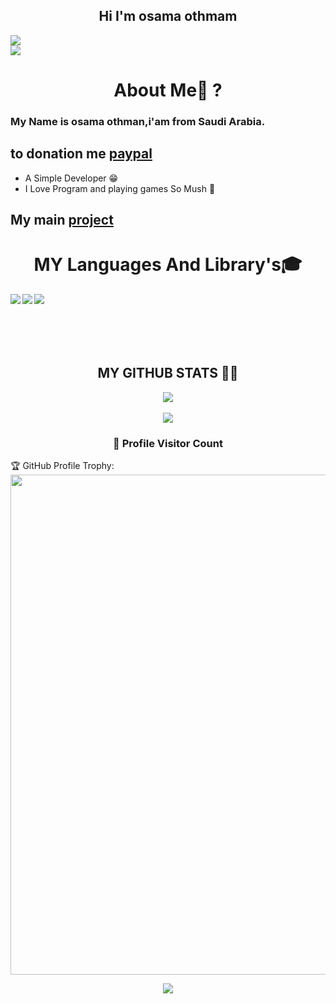 <h2 align="center">Hi I'm osama othmam</h2>

  <img align="center" src="https://discord.c99.nl/widget/theme-1/677617214668537877.png"/> 

  <br/>
    <img src="https://komarev.com/ghpvc/?username=osama-hakami"/>
</div>
<h1 align="center"> About Me🤔 ?</h1> 
<h3>My Name is osama othman,i'am from Saudi Arabia. </h3>
<h2>to donation me <a href="https://www.paypal.me/osama2900">paypal</a></h2>


- A Simple Developer 😁
- I Love Program and playing games So Mush 🤙
<h2>My main <a href="https://discord.gg/jAa5hrbk3c">project</a></h2>
<h1 id="skills" align="center">MY Languages And Library's🎓</h1> 

<img align="left" src="https://img.icons8.com/color/48/000000/python.png"/>
<img align="left" src="https://img.icons8.com/color/48/000000/html-5--v1.png"/>
<img align="left" src="https://img.icons8.com/color/48/000000/css3"/>
<br>
<br>
<br>
<br>
<br>
 <h2 align="center">MY GITHUB STATS 👨‍💻</h1>
  <div align="center">
  <img  src="https://github-readme-stats.vercel.app/api?username=osama-hakami&show_icons=true&theme=tokyonight"/>
<br />
<br />
    <img  src="https://github-readme-stats.vercel.app/api/top-langs/?username=osama-hakami&layout=compac&langs_count=8t&theme=tokyonight"/>
</div>
<div align=center>
  <h3><b>📍 Profile Visitor Count</b></h3>
</div>
    

🏆 GitHub Profile Trophy:
<a href="https://github.com/ryo-ma/github-profile-trophy">
  <img width=800 src="https://github-profile-trophy.vercel.app/?username=osama-hakami&column=8&theme=darkhub&no-frame=true&no-bg=true"/>
</a>

<p align="center" >   
  <img src="https://profile-counter.glitch.me/osama-hakami/count.svg" />  
</p>
